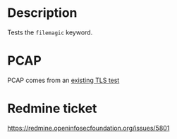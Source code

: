 Description
===========
Tests the `filemagic`  keyword.

PCAP
====
PCAP comes from an [existing TLS test](https://github.com/OISF/suricata-verify/blob/master/tests/filestore-filecontainer-http/filecontainer-http.pcap)

Redmine ticket
==============
https://redmine.openinfosecfoundation.org/issues/5801